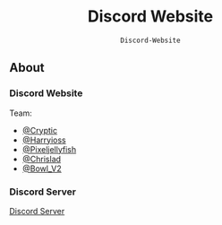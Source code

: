 <div align="center">

# Discord Website

``` 
Discord-Website
```

</div>

## About

### Discord Website
Team:
- [@Cryptic](https://twitter.com/cr4ptic)
- [@Harryioss](https://twitter.com/harryioss)
- [@Pixeljellyfish](https://twitter.com/pixeljellyfish)<br/>
- [@Chrislad](https://twitter.com/Ovzic)
- [@Bowl_V2](https://twitter.com/)

### Discord Server
[Discord Server](https://discord.gg/k9VrUGf) <br/>
